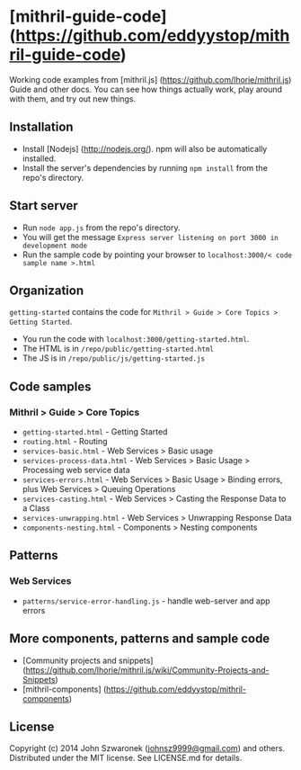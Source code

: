 # [mithril-guide-code] (https://github.com/eddyystop/mithril-guide-code)

Working code examples from 
[mithril.js] (https://github.com/lhorie/mithril.js) Guide and other docs.
You can see how things actually work, play around with them, 
and try out new things.

## Installation

* Install [Nodejs] (http://nodejs.org/). 
npm will also be automatically installed.
* Install the server's dependencies by running ```npm install``` 
from the repo's directory.

## Start server

* Run ```node app.js``` from the repo's directory.
* You will get the message 
```Express server listening on port 3000 in development mode```
* Run the sample code by pointing your browser to 
```localhost:3000/< code sample name >.html```

## Organization

```getting-started``` contains the code for 
```Mithril > Guide > Core Topics > Getting Started```.
 
* You run the code with ```localhost:3000/getting-started.html```.
* The HTML is in ```/repo/public/getting-started.html```
* The JS is in ```/repo/public/js/getting-started.js```

## Code samples

### Mithril > Guide > Core Topics 

* ```getting-started.html``` - Getting Started
* ```routing.html``` - Routing
* ```services-basic.html``` - Web Services > Basic usage
* ```services-process-data.html``` - Web Services > Basic Usage > Processing web service data
* ```services-errors.html``` - Web Services > Basic Usage > Binding errors, plus Web Services > Queuing Operations
* ```services-casting.html``` - Web Services > Casting the Response Data to a Class
* ```services-unwrapping.html``` - Web Services > Unwrapping Response Data
* ```components-nesting.html``` - Components > Nesting components

## Patterns

### Web Services

* ```patterns/service-error-handling.js``` - handle web-server and app errors


## More components, patterns and sample code

* [Community projects and snippets] 
(https://github.com/lhorie/mithril.js/wiki/Community-Projects-and-Snippets) 
* [mithril-components] (https://github.com/eddyystop/mithril-components)

## License
Copyright (c) 2014 John Szwaronek (<johnsz9999@gmail.com>) and others.
Distributed under the MIT license. See LICENSE.md for details.